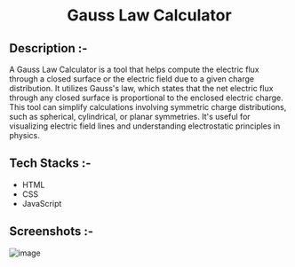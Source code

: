 # <p align="center">Gauss Law Calculator</p>

## Description :-

A Gauss Law Calculator is a tool that helps compute the electric flux through a closed surface or the electric field due to a given charge distribution. It utilizes Gauss's law, which states that the net electric flux through any closed surface is proportional to the enclosed electric charge. This tool can simplify calculations involving symmetric charge distributions, such as spherical, cylindrical, or planar symmetries. It's useful for visualizing electric field lines and understanding electrostatic principles in physics.

## Tech Stacks :-

- HTML
- CSS
- JavaScript

## Screenshots :-

![image](https://github.com/user-attachments/assets/b68ba74b-66a7-4ea2-8cbb-8bc9edb8f721)
